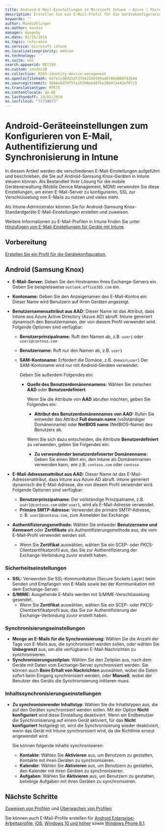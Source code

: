```yaml
---
title: Android-E-Mail-Einstellungen in Microsoft Intune – Azure | Microsoft-Dokumentation
description: Erstellen Sie ein E-Mail-Profil für die Gerätekonfiguration, das Exchange-Server verwendet und Attribute aus Azure Active Directory abruft. Aktivieren Sie SSL oder S/MIME, authentifizieren Sie Benutzer mit Zertifikaten oder Benutzername/Kennwort, und synchronisieren Sie E-Mails und Zeitpläne auf Android-Samsung Knox-Geräten unter Verwendung von Microsoft Intune.
keywords: ''
author: MandiOhlinger
ms.author: mandia
manager: dougeby
ms.date: 01/15/2019
ms.topic: reference
ms.service: microsoft-intune
ms.localizationpriority: medium
ms.technology: ''
ms.suite: ems
search.appverid: MET150
ms.custom: seodec18
ms.collection: M365-identity-device-management
ms.openlocfilehash: 647e1cd6925df27d42186599ad6786e866742b44
ms.sourcegitcommit: 88b6e6d70f5fa15708e640f6e20b97a442ef07c5
ms.translationtype: MTE75
ms.contentlocale: de-DE
ms.lasthandoff: 10/02/2019
ms.locfileid: "71734673"
---
```

# <a name="android-device-settings-to-configure-email-authentication-and-synchronization-in-intune"></a>Android-Geräteeinstellungen zum Konfigurieren von E-Mail, Authentifizierung und Synchronisierung in Intune

In diesem Artikel werden die verschiedenen E-Mail-Einstellungen aufgeführt und beschrieben, die Sie auf Android-Samsung Knox-Geräten in Intune steuern können. Als Bestandteil Ihrer Lösung für die mobile Geräteverwaltung (Mobile Device Management, MDM) verwenden Sie diese Einstellungen, um einen E-Mail-Server zu konfigurieren, SSL zur Verschlüsselung von E-Mails zu nutzen und vieles mehr.

Als Intune-Administrator können Sie für Android-Samsung Knox-Standardgeräte E-Mail-Einstellungen erstellen und zuweisen.

Weitere Informationen zu E-Mail-Profilen in Intune finden Sie unter [Hinzufügen von E-Mail-Einstellungen für Geräte mit Intune](email-settings-configure.md).

## <a name="before-you-begin"></a>Vorbereitung

[Erstellen Sie ein Profil für die Gerätekonfiguration.](email-settings-configure.md#create-a-device-profile)

## <a name="android-samsung-knox"></a>Android (Samsung Knox)

- **E-Mail-Server:** Geben Sie den Hostnamen Ihres Exchange-Servers ein. Geben Sie beispielsweise `outlook.office365.com` ein.
- **Kontoname:** Geben Sie den Anzeigenamen des E-Mail-Kontos ein. Dieser Name wird Benutzern auf ihren Geräten angezeigt.
- **Benutzernamensattribut aus AAD:** Dieser Name ist das Attribut, dass Intune aus Azure Active Directory (Azure AD) abruft. Intune generiert dynamisch den Benutzernamen, der von diesem Profil verwendet wird. Folgende Optionen sind verfügbar:
  - **Benutzerprinzipalname:** Ruft den Namen ab, z.B. `user1` oder `user1@contoso.com`
  - **Benutzername:** Ruft nur den Namen ab, z.B. `user1`
  - **SAM-Kontoname:** Erfordert die Domäne, z.B. `domain\user1` Der SAM-Kontoname wird nur mit Android-Geräten verwendet.

    Geben Sie außerdem Folgendes ein:  
    - **Quelle des Benutzerdomänennamens:** Wählen Sie zwischen **AAD** oder **Benutzerdefiniert**.

      Wenn Sie die Attribute von **AAD** abrufen möchten, geben Sie Folgendes ein:
      - **Attribut des Benutzerdomänennames von AAD:** Rufen Sie entweder das Attribut **Full domain name** (vollständiger Domänenname) oder **NetBIOS name** (NetBIOS-Name) des Benutzers ab.

      Wenn Sie sich dazu entscheiden, die Attribute **Benutzerdefiniert** zu verwenden, geben Sie Folgendes ein:
      - **Zu verwendender benutzerdefinierter Domänenname:** Geben Sie einen Wert ein, den Intune als Domänennamen verwenden kann, wie z.B. `contoso.com` oder `contoso`

- **E-Mail-Adressenattribut aus AAD:** Dieser Name ist das E-Mail-Adressenattribut, dass Intune aus Azure AD abruft. Intune generiert dynamisch die E-Mail-Adresse, die von diesem Profil verwendet wird. Folgende Optionen sind verfügbar:
  - **Benutzerprinzipalname**: Der vollständige Prinzipalname, z.B. `user1@contoso.com` oder `user1`, wird als E-Mail-Adresse verwendet.
  - **Primäre SMTP-Adresse:** Verwendet die primäre SMTP-Adresse, z. B. `user1@contoso.com`, zum Anmelden bei Exchange.

- **Authentifizierungsmethode:** Wählen Sie entweder **Benutzername und Kennwort** oder **Zertifikate** als Authentifizierungsmethode aus, die vom E-Mail-Profil verwendet werden soll.
  - Wenn Sie **Zertifikat** auswählen, wählen Sie ein SCEP- oder PKCS-Clientzertifikatprofil aus, das Sie zur Authentifizierung der Exchange-Verbindung zuvor erstellt haben.

### <a name="security-settings"></a>Sicherheitseinstellungen

- **SSL:** Verwenden Sie SSL-Kommunikation (Secure Sockets Layer) beim Senden und Empfangen von E-Mails sowie bei der Kommunikation mit dem Exchange-Server.
- **S/MIME:** Ausgehende E-Mails werden mit S/MIME-Verschlüsselung gesendet.
  - Wenn Sie **Zertifikat** auswählen, wählen Sie ein SCEP- oder PKCS-Clientzertifikatprofil aus, das Sie zur Authentifizierung der Exchange-Verbindung zuvor erstellt haben.

### <a name="synchronization-settings"></a>Synchronisierungseinstellungen

- **Menge an E-Mails für die Synchronisierung:** Wählen Sie die Anzahl der Tage von E-Mails aus, die synchronisiert werden sollen, oder wählen Sie **Unbegrenzt** aus, um alle verfügbaren E-Mail-Nachrichten zu synchronisieren.
- **Synchronisierungszeitplan:** Wählen Sie den Zeitplan aus, nach dem Geräte mit Daten vom Exchange-Server synchronisiert werden. Sie können auch **Beim Erhalt von Nachrichten** auswählen, wobei die Daten sofort beim Eingang synchronisiert werden, oder **Manuell**, wobei der Benutzer des Geräts die Synchronisierung initiieren muss.

### <a name="content-sync-settings"></a>Inhaltssynchronisierungseinstellungen

- **Zu synchronisierender Inhaltstyp**: Wählen Sie die Inhaltstypen aus, die auf den Geräten synchronisiert werden sollen. Mit der Option **Nicht konfiguriert** wird diese Einstellung deaktiviert. Wenn ein Endbenutzer die Synchronisierung auf einem Gerät aktiviert, für das **Nicht konfiguriert** festgelegt ist, wird die Synchronisierung wieder deaktiviert, wenn das Gerät mit Intune synchronisiert wird, da die Richtlinie erneut angewendet wird. 

  Sie können folgende Inhalte synchronisieren:  
  - **Kontakte**: Wählen Sie **Aktivieren** aus, um Benutzern zu gestatten, Kontakte mit ihren Geräten zu synchronisieren.
  - **Kalender**: Wählen Sie **Aktivieren** aus, um Benutzern zu gestatten, den Kalender mit ihren Geräten zu synchronisieren.
  - **Aufgaben**: Wählen Sie **Aktivieren** aus, um Benutzern zu gestatten, beliebige Aufgaben mit ihren Geräten zu synchronisieren.

## <a name="next-steps"></a>Nächste Schritte

[Zuweisen von Profilen](device-profile-assign.md) und [Überwachen von Profilen](device-profile-monitor.md)

Sie können auch E-Mail-Profile erstellen für [Android Enterprise-Arbeitsprofile](email-settings-android-enterprise.md), [iOS](email-settings-ios.md), [Windows 10 und höher](email-settings-windows-10.md) sowie [Windows Phone 8.1](email-settings-windows-phone-8-1.md).
